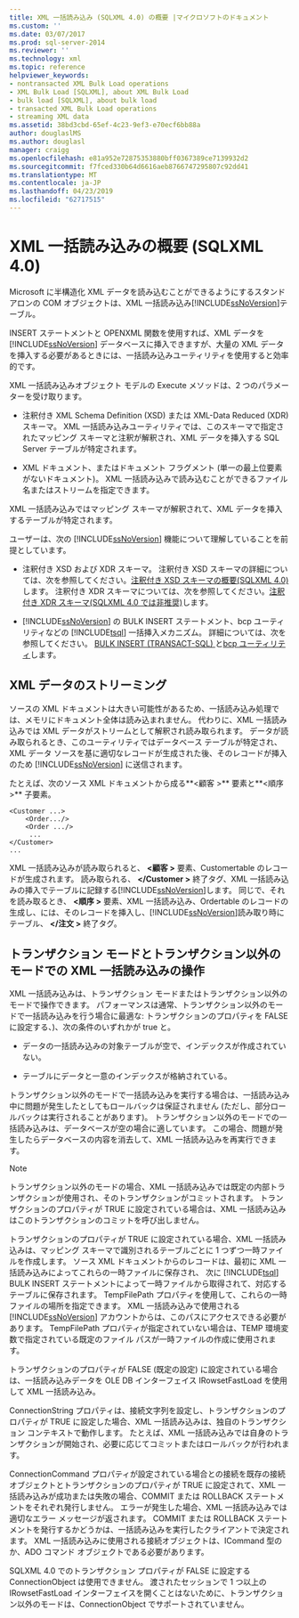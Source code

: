 ```yaml
---
title: XML 一括読み込み (SQLXML 4.0) の概要 |マイクロソフトのドキュメント
ms.custom: ''
ms.date: 03/07/2017
ms.prod: sql-server-2014
ms.reviewer: ''
ms.technology: xml
ms.topic: reference
helpviewer_keywords:
- nontransacted XML Bulk Load operations
- XML Bulk Load [SQLXML], about XML Bulk Load
- bulk load [SQLXML], about bulk load
- transacted XML Bulk Load operations
- streaming XML data
ms.assetid: 38bd3cbd-65ef-4c23-9ef3-e70ecf6bb88a
author: douglaslMS
ms.author: douglasl
manager: craigg
ms.openlocfilehash: e81a952e72875353880bff0367389ce7139932d2
ms.sourcegitcommit: f7fced330b64d6616aeb8766747295807c92dd41
ms.translationtype: MT
ms.contentlocale: ja-JP
ms.lasthandoff: 04/23/2019
ms.locfileid: "62717515"
---
```

# <a name="introduction-to-xml-bulk-load-sqlxml-40"></a>XML 一括読み込みの概要 (SQLXML 4.0)
  Microsoft に半構造化 XML データを読み込むことができるようにするスタンドアロンの COM オブジェクトは、XML 一括読み込み[!INCLUDE[ssNoVersion](../../../includes/ssnoversion-md.md)]テーブル。  
  
 INSERT ステートメントと OPENXML 関数を使用すれば、XML データを [!INCLUDE[ssNoVersion](../../../includes/ssnoversion-md.md)] データベースに挿入できますが、大量の XML データを挿入する必要があるときには、一括読み込みユーティリティを使用すると効率的です。  
  
 XML 一括読み込みオブジェクト モデルの Execute メソッドは、2 つのパラメーターを受け取ります。  
  
-   注釈付き XML Schema Definition (XSD) または XML-Data Reduced (XDR) スキーマ。 XML 一括読み込みユーティリティでは、このスキーマで指定されたマッピング スキーマと注釈が解釈され、XML データを挿入する SQL Server テーブルが特定されます。  
  
-   XML ドキュメント、またはドキュメント フラグメント (単一の最上位要素がないドキュメント)。 XML 一括読み込みで読み込むことができるファイル名またはストリームを指定できます。  
  
 XML 一括読み込みではマッピング スキーマが解釈されて、XML データを挿入するテーブルが特定されます。  
  
 ユーザーは、次の [!INCLUDE[ssNoVersion](../../../includes/ssnoversion-md.md)] 機能について理解していることを前提としています。  
  
-   注釈付き XSD および XDR スキーマ。 注釈付き XSD スキーマの詳細については、次を参照してください。[注釈付き XSD スキーマの概要&#40;SQLXML 4.0&#41;](../../sqlxml/annotated-xsd-schemas/introduction-to-annotated-xsd-schemas-sqlxml-4-0.md)します。 注釈付き XDR スキーマについては、次を参照してください。[注釈付き XDR スキーマ&#40;SQLXML 4.0 では非推奨&#41;](../../sqlxml/annotated-xsd-schemas/annotated-xdr-schemas-deprecated-in-sqlxml-4-0.md)します。  
  
-   [!INCLUDE[ssNoVersion](../../../includes/ssnoversion-md.md)] の BULK INSERT ステートメント、bcp ユーティリティなどの [!INCLUDE[tsql](../../../includes/tsql-md.md)] 一括挿入メカニズム。 詳細については、次を参照してください。 [BULK INSERT &#40;TRANSACT-SQL&#41; ](/sql/t-sql/statements/bulk-insert-transact-sql)と[bcp ユーティリティ](../../../tools/bcp-utility.md)します。  
  
## <a name="streaming-of-xml-data"></a>XML データのストリーミング  
 ソースの XML ドキュメントは大きい可能性があるため、一括読み込み処理では、メモリにドキュメント全体は読み込まれません。 代わりに、XML 一括読み込みでは XML データがストリームとして解釈され読み取られます。 データが読み取られるとき、このユーティリティではデータベース テーブルが特定され、XML データ ソースを基に適切なレコードが生成された後、そのレコードが挿入のため [!INCLUDE[ssNoVersion](../../../includes/ssnoversion-md.md)] に送信されます。  
  
 たとえば、次のソース XML ドキュメントから成る**\<顧客 >** 要素と**\<順序 >** 子要素。  
  
```  
<Customer ...>  
    <Order.../>  
    <Order .../>  
     ...  
</Customer>  
...  
```  
  
 XML 一括読み込みが読み取られると、 **\<顧客 >** 要素、Customertable のレコードが生成されます。 読み取られる、  **\</Customer >** 終了タグ、XML 一括読み込みの挿入でテーブルに記録する[!INCLUDE[ssNoVersion](../../../includes/ssnoversion-md.md)]します。 同じで、それを読み取るとき、 **\<順序 >** 要素、XML 一括読み込み、Ordertable のレコードの生成し、には、そのレコードを挿入し、[!INCLUDE[ssNoVersion](../../../includes/ssnoversion-md.md)]読み取り時にテーブル、  **\</注文 >** 終了タグ。  
  
## <a name="transacted-and-nontransacted-xml-bulk-load-operations"></a>トランザクション モードとトランザクション以外のモードでの XML 一括読み込みの操作  
 XML 一括読み込みは、トランザクション モードまたはトランザクション以外のモードで操作できます。 パフォーマンスは通常、トランザクション以外のモードで一括読み込みを行う場合に最適な: トランザクションのプロパティを FALSE に設定する、)、次の条件のいずれかが true と。  
  
-   データの一括読み込みの対象テーブルが空で、インデックスが作成されていない。  
  
-   テーブルにデータと一意のインデックスが格納されている。  
  
 トランザクション以外のモードで一括読み込みを実行する場合は、一括読み込み中に問題が発生したとしてもロールバックは保証されません (ただし、部分ロールバックは実行されることがあります)。 トランザクション以外のモードでの一括読み込みは、データベースが空の場合に適しています。 この場合、問題が発生したらデータベースの内容を消去して、XML 一括読み込みを再実行できます。  
  
> [!NOTE]  
>  トランザクション以外のモードの場合、XML 一括読み込みでは既定の内部トランザクションが使用され、そのトランザクションがコミットされます。 トランザクションのプロパティが TRUE に設定されている場合は、XML 一括読み込みはこのトランザクションのコミットを呼び出しません。  
  
 トランザクションのプロパティが TRUE に設定されている場合、XML 一括読み込みは、マッピング スキーマで識別されるテーブルごとに 1 つずつ一時ファイルを作成します。 ソース XML ドキュメントからのレコードは、最初に XML 一括読み込みによってこれらの一時ファイルに保存され、 次に [!INCLUDE[tsql](../../../includes/tsql-md.md)] BULK INSERT ステートメントによって一時ファイルから取得されて、対応するテーブルに保存されます。 TempFilePath プロパティを使用して、これらの一時ファイルの場所を指定できます。 XML 一括読み込みで使用される [!INCLUDE[ssNoVersion](../../../includes/ssnoversion-md.md)] アカウントからは、このパスにアクセスできる必要があります。 TempFilePath プロパティが指定されていない場合は、TEMP 環境変数で指定されている既定のファイル パスが一時ファイルの作成に使用されます。  
  
 トランザクションのプロパティが FALSE (既定の設定) に設定されている場合は、一括読み込みデータを OLE DB インターフェイス IRowsetFastLoad を使用して XML 一括読み込み。  
  
 ConnectionString プロパティは、接続文字列を設定し、トランザクションのプロパティが TRUE に設定した場合、XML 一括読み込みは、独自のトランザクション コンテキストで動作します。 たとえば、XML 一括読み込みでは自身のトランザクションが開始され、必要に応じてコミットまたはロールバックが行われます。  
  
 ConnectionCommand プロパティが設定されている場合との接続を既存の接続オブジェクトとトランザクションのプロパティが TRUE に設定されて、XML 一括読み込みが成功または失敗の場合、COMMIT または ROLLBACK ステートメントをそれぞれ発行しません。 エラーが発生した場合、XML 一括読み込みでは適切なエラー メッセージが返されます。 COMMIT または ROLLBACK ステートメントを発行するかどうかは、一括読み込みを実行したクライアントで決定されます。 XML 一括読み込みに使用される接続オブジェクトは、ICommand 型のか、ADO コマンド オブジェクトである必要があります。  
  
 SQLXML 4.0 でのトランザクション プロパティが FALSE に設定する ConnectionObject は使用できません。 渡されたセッションで 1 つ以上の IRowsetFastLoad インターフェイスを開くことはないために、トランザクション以外のモードは、ConnectionObject でサポートされていません。  
  
  
